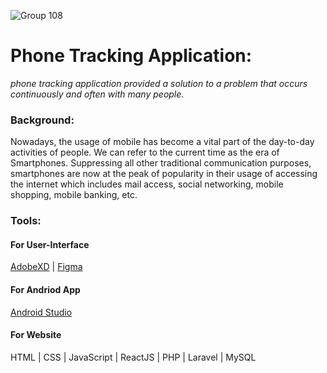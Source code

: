![Group 108](https://user-images.githubusercontent.com/109080663/216635091-f866221f-80d1-45a7-af51-8490b3693d05.png)
# **Phone Tracking Application:**

_phone tracking application provided a solution to a problem that occurs continuously and often with many people._

### Background:

Nowadays, the usage of mobile has become a vital part of the day-to-day activities of people. We can refer to the current time as the era of Smartphones. Suppressing all other traditional communication purposes, smartphones are now at the peak of popularity in their usage of accessing the internet which includes mail access, social networking, mobile shopping, mobile banking, etc.

### Tools:

#### For User-Interface

<a href="https://www.adobe.com/">AdobeXD</a> | <a href="https://figma.com/">Figma</a>

#### For Andriod App

<a href="https://developer.android.com/studio">Android Studio</a>

#### For Website

HTML | CSS | JavaScript | ReactJS | PHP | Laravel | MySQL
